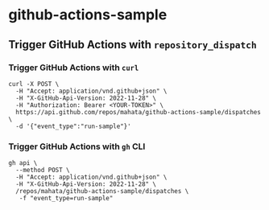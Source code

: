 # github-actions-sample

## Trigger GitHub Actions with `repository_dispatch`

### Trigger GitHub Actions with `curl`

```shell
curl -X POST \
  -H "Accept: application/vnd.github+json" \
  -H "X-GitHub-Api-Version: 2022-11-28" \
  -H "Authorization: Bearer <YOUR-TOKEN>" \
  https://api.github.com/repos/mahata/github-actions-sample/dispatches \
  -d '{"event_type":"run-sample"}'
```

### Trigger GitHub Actions with `gh` CLI

```shell
gh api \
  --method POST \
  -H "Accept: application/vnd.github+json" \
  -H "X-GitHub-Api-Version: 2022-11-28" \
  /repos/mahata/github-actions-sample/dispatches \
   -f "event_type=run-sample"
```

